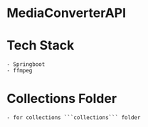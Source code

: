 # MediaConverterAPI
# Tech Stack
    - Springboot
    - ffmpeg
# Collections Folder
    - for collections ```collections``` folder